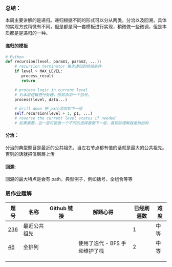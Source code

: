 ### 总结：

本周主要讲解的是递归。递归根据不同的形式可以分从两类，分治以及回溯。具体的实现方式稍微有不同，但是都是同一套模板进行实现，稍微做一些微调，但是本质都是是递归的一种。

#### 递归的模板

```python
# Python
def recursion(level, param1, param2, ...):
    # recursion terminator 每次递归的终结条件
    if level > MAX_LEVEL:
	   process_result
	   return

    # process logic in current level
    # 对本层逻辑进行处理，例如添加一个括号。
    process(level, data...)

    # drill down 把 path添加到下一层
    self.recursion(level + 1, p1, ...)
    # reverse the current level status if needed
    # 如果需要，这一层可能做一个不同的选择推倒下一层，直观的理解就是树结构
```

#### 分治：

分治的典型题目是最近的公共祖先，当左右节点都有值的话就是最大的公共祖先。否则的话就把值层层上传

#### 回溯:

回溯的最大特点是会有 path，典型例子，例如括号，全组合等等

### 周作业题解

| 题号                                                                             | 名称         | Github 链接 | 解题心得                      | 已经刷遍数 | 难度 |
| -------------------------------------------------------------------------------- | ------------ | ----------- | ----------------------------- | ---------- | ---- |
| [236](https://leetcode-cn.com/problems/lowest-common-ancestor-of-a-binary-tree/) | 最近公共祖先 |             |                               | 1          | 中等 |
| [46](https://leetcode-cn.com/problems/permutations//)                            | 全排列       |             | 使用了迭代 - BFS 手动维护了栈 | 2          | 中等 |
|                                                                                  |              |             |                               |            |      |
|                                                                                  |              |             |                               |            |      |
|                                                                                  |              |             |                               |            |      |

